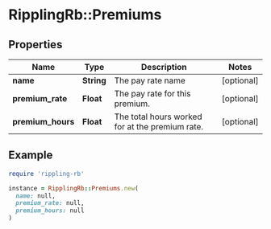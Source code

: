 # RipplingRb::Premiums

## Properties

| Name | Type | Description | Notes |
| ---- | ---- | ----------- | ----- |
| **name** | **String** | The pay rate name | [optional] |
| **premium_rate** | **Float** | The pay rate for this premium. | [optional] |
| **premium_hours** | **Float** | The total hours worked for at the premium rate. | [optional] |

## Example

```ruby
require 'rippling-rb'

instance = RipplingRb::Premiums.new(
  name: null,
  premium_rate: null,
  premium_hours: null
)
```

